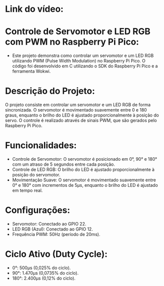 # Link do vídeo:

# Controle de Servomotor e LED RGB com PWM no Raspberry Pi Pico:
- Este projeto demonstra como controlar um servomotor e um LED RGB utilizando PWM (Pulse Width Modulation) no Raspberry Pi Pico. O código foi desenvolvido em C utilizando o SDK do Raspberry Pi Pico e a ferramenta Wokwi.

# Descrição do Projeto:
O projeto consiste em controlar um servomotor e um LED RGB de forma sincronizada. O servomotor é movimentado suavemente entre 0 e 180 graus, enquanto o brilho do LED é ajustado proporcionalmente à posição do servo. O controle é realizado através de sinais PWM, que são gerados pelo Raspberry Pi Pico.

# Funcionalidades:
- Controle de Servomotor: O servomotor é posicionado em 0°, 90° e 180° com um atraso de 5 segundos entre cada posição.
- Controle de LED RGB: O brilho do LED é ajustado proporcionalmente à posição do servomotor.
- Movimentação Suave: O servomotor é movimentado suavemente entre 0° e 180° com incrementos de 5µs, enquanto o brilho do LED é ajustado em tempo real.

# Configurações:
- Servomotor: Conectado ao GPIO 22.
- LED RGB (Azul): Conectado ao GPIO 12.
- Frequência PWM: 50Hz (período de 20ms).

# Ciclo Ativo (Duty Cycle):
- 0°: 500µs (0,025% do ciclo).
- 90°: 1.470µs (0,0735% do ciclo).
- 180°: 2.400µs (0,12% do ciclo).
